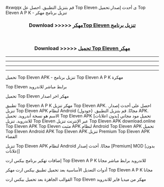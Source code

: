 #xwqqx قم بتنزيل التطبيق. احصل عل Top Eleven  ى أحدث إصدار.تحميل Top Eleven  A P K - تنزيل برنامج مهكر



<div align="center">
<h3>Download >>>>> <a href="https://ar-sites.web.app/?ar= Top Eleven ">مهكرTop Eleven  تنزيل برنامج</a></h3><br>

<h3>Download >>>>> <a href="https://ar-sites.web.app/?ar= Top Eleven ">تحميل Top Eleven  مهكر</a></h3>
</div>


----------------------------------------------------------

----------------------------------------------------------

----------------------------------------------------------

----------------------------------------------------------


تحميل Top Eleven  APK - تنزيل برنامج Top Eleven  A P K مهكرة

Top Eleven  برابط مباشر للاندرويد

تحميل Top Eleven  مهكر اخر اصدار

تطبيق Top Eleven  A P K مهكر
تنزيل Top Eleven  APK. احصل على أحدث إصدار.
تنزيل Top Eleven  APK لنظام Android مجانًا.
قم بتنزيل التطبيق. {جودول} APK. الاسم هو نسخة أندرويد.
تحميل Top Eleven  APK [بدون اعلانات]
تحميل مود مجاني للاندرويد.
تنزيل Top Eleven  عبر الإنترنت
تنزيل Top Eleven  APK
download.online Top Eleven  APK
Top Eleven  مثبت APK لنظام Android
Top Eleven  APK
تحميل Top Eleven  Android APK
Top Eleven  APK تنزيل Premium
Top Eleven  APK الفضاء

تنزيل Top Eleven  APK لنظام Android مجانًا. أحدث إصدار [Premium] MOD [بدون إعلانات]

إضافات تهكير برنامج بيكس ارت Top Eleven  A P K للاندرويد برابط مباشر مجانا

أدوات التعديل الأساسية بعد تحميل تطبيق بيكس ارت مهكر Top Eleven  A P K مجانا

القوالب الجاهزة بعد تحميل بيكس ارت Top Eleven  مهكر من ميديا فاير للاندرويد



